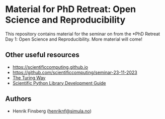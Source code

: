# Material for PhD Retreat: Open Science and Reproducibility

This repository contains material for the seminar on from the *PhD Retreat Day 1: Open Science and Reproducibility.
More material will come!

## Other useful resources

- https://scientificcomputing.github.io
- https://github.com/scientificcomputing/seminar-23-11-2023
- [The Turing Way](https://the-turing-way.netlify.app/reproducible-research/reproducible-research)
- [Scientific Python Library Development Guide](https://learn.scientific-python.org/development/)



## Authors
- Henrik Finsberg (henriknf@simula.no)